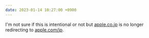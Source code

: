 ```yaml
---
date: 2023-01-14 10:27:00 +0900
---
```


I'm not sure if this is intentional or not but [apple.co.jp](https://apple.co.jp) is no longer redirecting to [apple.com/jp](https://apple.com/jp).
